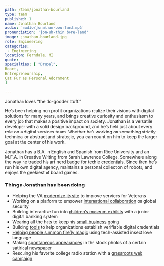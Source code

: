```yaml
---
path: /team/jonathan-bourland
type: team
published: 1
name: Jonathan Bourland
audio: 'audio/jonathan-bourland.mp3'
pronunciation: 'jon-uh-thin bore-land'
image: jonathan-bourland.jpg
role: Engineering
categories:
 - Engineering
location: Ferndale, MI
quote: 
specialties: [ "Drupal",
React,
Entrepreneurship,
Cat Fur as Personal Adornment
]
  
---
```


Jonathan loves “the do-gooder stuff.” 

He’s been helping non profit organizations realize their visions with digital solutions for many years, and brings creative curiosity and enthusiasm to every job that makes a positive impact on society. Jonathan is a versatile developer with a solid design background, and he’s held just about every role on a digital services team. Whether he’s working on something strictly technical or abstract and strategic, you can count on him to keep the larger goal at the center of his work.

Jonathan has a B.A. in English and Spanish from Rice University and an M.F.A. in Creative Writing from Sarah Lawrence College. Somewhere along the way he traded his art nerd badge for techie credentials. Since then he’s run his own digital agency, maintains a personal collection of robots, and enjoys the geekiest of board games.


### Things Jonathan has been doing
* Helping the VA [modernize its site](https://civicactions.com/case-study/va-cms-modernization) to improve services for Veterans
* Working on a platform to empower [international collaboration](https://civicactions.com/case-study/globalnet/) on global security
* Building interactive fun into [children’s museum exhibits](https://majorrobot.com/work/kidtropolis-childrens-museum-houston) with a junior digital banking system
* Wearing all the hats to keep his [small business](https://majorrobot.com/) going
* Building [tools](https://www.drupal.org/project/credly) to help organizations establish verifiable digital credentials 
* [Helping people summon firefly magic](http://speakfirefly.com/) using tech-assisted insect love language
* Making [spontaneous appearances](https://local.theonion.com/day-job-officially-becomes-job-1819567250) in the stock photos of a certain satirical newspaper
* Rescuing his favorite college radio station with a [grassroots web campaign](http://savektru.org/info/) 




